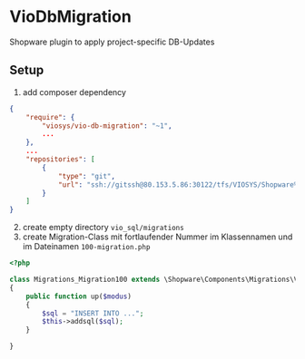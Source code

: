 # VioDbMigration

Shopware plugin to apply project-specific DB-Updates

## Setup

1. add composer dependency 
```json
{
    "require": {
        "viosys/vio-db-migration": "~1",
        ...
    },    
    ...
    "repositories": [
        {
            "type": "git",
            "url": "ssh://gitssh@80.153.5.86:30122/tfs/VIOSYS/Shopware%20Plugins/_git/VioDbMigration"
        }
    ]
}
```
2. create empty directory  `vio_sql/migrations`
3. create Migration-Class mit fortlaufender Nummer im Klassennamen und im Dateinamen
`100-migration.php`
```php
<?php

class Migrations_Migration100 extends \Shopware\Components\Migrations\VioAbstractMigration
{
    public function up($modus)
    {
        $sql = "INSERT INTO ...";
        $this->addsql($sql);
    }

}
```
